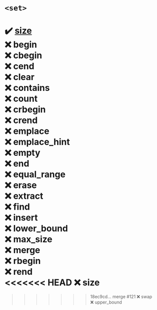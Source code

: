 # `<set>`
:heavy_check_mark: [size](size.md)  
:x: begin  
:x: cbegin  
:x: cend  
:x: clear  
:x: contains  
:x: count  
:x: crbegin  
:x: crend  
:x: emplace  
:x: emplace_hint  
:x: empty  
:x: end  
:x: equal_range  
:x: erase  
:x: extract  
:x: find  
:x: insert  
:x: lower_bound  
:x: max_size  
:x: merge  
:x: rbegin  
:x: rend  
<<<<<<< HEAD
:x: size
=======
>>>>>>> 18ec9cd... merge #121
:x: swap  
:x: upper_bound  

